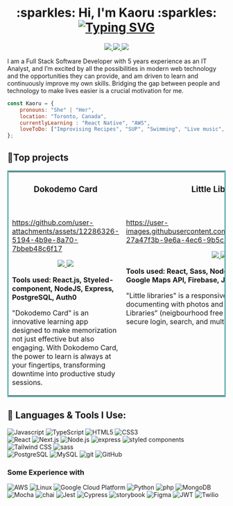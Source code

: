 

<h1 align="center"> :sparkles: Hi, I'm Kaoru :sparkles:
    <br>
    <a href="https://git.io/typing-svg"><img src="https://readme-typing-svg.demolab.com?font=Fira+Code&weight=600&size=24&pause=1000&color=DB7092&center=true&vCenter=true&multiline=true&repeat=false&width=500&height=45&lines=Full+Stack+Software+Developer!+" alt="Typing SVG" /></a>
</h1>

<div align="center">
    <a target="_blank" href="https://www.linkedin.com/in/kaorutsumita/" target="_blank">
        <img src="https://img.shields.io/badge/linkedin-%230077B5.svg?style=for-the-badge&logo=linkedin&logoColor=white"/>
    </a>
    <a target="_blank" href="https://kaorut.com/">
        <img src="https://img.shields.io/badge/portfolio-purple.svg?style=for-the-badge&logo=react&logoColor=white"/>
    </a>
    </a>
    <a target="_blank" href="https://carlsmoky.github.io/Resume/Kaoru_Tsumita_Resume.pdf">
        <img src="https://img.shields.io/badge/resume-243964?style=for-the-badge&logo=latex&logoColor=white">
    </a>
</div>
<p>
    I am a Full Stack Software Developer with 5 years experience as an IT Analyst, and I’m excited by all the possibilities in modern web technology and the opportunities they can provide, and am driven to learn and continuously improve my own skills. Bridging the gap between people and technology to make lives easier is a crucial motivation for me.
</p>


```javascript
const Kaoru = {
    pronouns: "She" | "Her",
    location: "Toronto, Canada",
    currentlyLearning : "React Native", "AWS",
    loveToDo: ["Improvising Recipes", "SUP", "Swimming", "Live music", "Traveling"]
};
```


<h2 align="left"> 👑Top projects </h2>
<table bordercolor="#66b2b2">
  <tr>
    <td width="33%" valign="top">
      <h3 align="center">Dokodemo Card</h3>
        <br>










https://github.com/user-attachments/assets/12286326-5194-4b9e-8a70-7bbeb48c6f17













  <p align="center">
  <a href="https://github.com/CarlSmoky/flashcard_client" target="_blank">
    <img src="https://img.shields.io/badge/Code-black?style=for-the-badge&logo=github">
  </a>
  <a target="_blank" href="https://dokodemocard.vercel.app/">
    <img src="https://img.shields.io/badge/Website-243964?style=for-the-badge&logo=react&logoColor=white">
  </a>
  </p>
 <p><strong>Tools used: React.js, Styeled-component, NodeJS, Express, PostgreSQL, Auth0</strong></p>
 <p>"Dokodemo Card" is an innovative learning app designed to make memorization not just effective but also engaging. With Dokodemo Card, the power to learn is always at your fingertips, transforming downtime into productive study sessions.</p>
    </td>
    <td width="33%" valign="top">
      <h3 align="center">Little Libraries</h3>
        <br>




https://user-images.githubusercontent.com/81199269/235541323-27a47f3b-9e6a-4ec6-9b5c-43ebcb497ed9.mov




  <p align="center">
  <a href="https://github.com/CarlSmoky/little_libraries_client" target="_blank">
    <img src="https://img.shields.io/badge/Code-black?style=for-the-badge&logo=github">
  </a>
  <a target="_blank" href="https://littlelibraries.netlify.app/">
    <img src="https://img.shields.io/badge/Website-243964?style=for-the-badge&logo=react&logoColor=white">
  </a>
  </p>
  <p><strong>Tools used: React, Sass, NodeJS, Express, PostgreSQL, Google Maps API, Firebase, JWT</strong></p>
  <p>"Little libraries" is a responsive app for collaboratively documenting with photos and geolocation data “Little Libraries” (neigbourhood free book exchanges), with secure login, search, and multiple view options
</p>
    </td>
<td width="33%" valign="top">
      <h3 align="center">Ace The Interview!</h3>
        <br>


https://user-images.githubusercontent.com/81199269/235541278-15246f3e-beca-4bbb-972e-34a8a4b2e022.mov





  <p align="center">
  <a href="https://github.com/CarlSmoky/interview_client" target="_blank">
    <img src="https://img.shields.io/badge/Code-black?style=for-the-badge&logo=github">
  </a>
  <a target="_blank" href="https://acetheinterview.netlify.app/">
    <img src="https://img.shields.io/badge/Website-243964?style=for-the-badge&logo=react&logoColor=white">
  </a>
  </p>
 <p><strong>Tools used: React.js, NodeJS, Express, MongoDB</strong></p>
 <p>Ace the Interview! is a single-page application (SPA) for job seekers who want to practice their interview skills. Questions are randomly chosen from a pool of over 200 questions and there are optional timers for preparing and answering questions.</p>
    </td>
  </tr>
  
  
</table>



<h2 align="left">🚀 Languages & Tools I Use: </h2>
<div>
    <img src="https://img.shields.io/badge/JavaScript-323330?style=for-the-badge&logo=javascript&logoColor=F7DF1E" alt="Javascript">
    <img src="https://img.shields.io/badge/TypeScript-007ACC?style=for-the-badge&logo=typescript&logoColor=white" alt="TypeScript">
    <img src="https://img.shields.io/badge/HTML5-E34F26?style=for-the-badge&logo=html5&logoColor=white" alt="HTML5">
    <img src="https://img.shields.io/badge/CSS3-1572B6?style=for-the-badge&logo=css3&logoColor=white" alt="CSS3">
</div>
<div>
    <img src="https://img.shields.io/badge/React-20232A?style=for-the-badge&logo=react&logoColor=61DAFB" alt="React">
    <img src="https://img.shields.io/badge/next%20js-000000?style=for-the-badge&logo=nextdotjs&logoColor=white" alt="Next.js">
    <img src="https://img.shields.io/badge/Node.js-339933?style=for-the-badge&logo=nodedotjs&logoColor=white" alt="Node.js">
    <img src="https://img.shields.io/badge/express.js-%23404d59.svg?style=for-the-badge&logo=express&logoColor=%2361DAFB" alt="express">
    <img src="https://img.shields.io/badge/styled--components-DB7093?style=for-the-badge&logo=styled-components&logoColor=white" alt="styled components">
    <img src="https://img.shields.io/badge/Tailwind_CSS-38B2AC?style=for-the-badge&logo=tailwind-css&logoColor=white" alt="Tailwind CSS">
    <img src="https://img.shields.io/badge/Sass-CC6699?style=for-the-badge&logo=sass&logoColor=white" alt="sass">
</div>
<div>
    <img src="https://img.shields.io/badge/PostgreSQL-316192?style=for-the-badge&logo=postgresql&logoColor=white" alt="PostgreSQL">
    <img src="https://img.shields.io/badge/MySQL-005C84?style=for-the-badge&logo=mysql&logoColor=white" alt="MySQL">
    <img src="https://img.shields.io/badge/GIT-E44C30?style=for-the-badge&logo=git&logoColor=white" alt="git">
    <img src="https://img.shields.io/badge/GitHub-100000?style=for-the-badge&logo=github&logoColor=white" alt="GitHub">
</div>
<h3>Some Experience with</h3>
    <div>
        <img src="https://img.shields.io/badge/Amazon_AWS-FF9900?style=for-the-badge&logo=amazonaws&logoColor=white" alt="AWS">
        <img src="https://img.shields.io/badge/Linux-FCC624?style=for-the-badge&logo=linux&logoColor=black" alt="Linux">
        <img src="https://img.shields.io/badge/Google_Cloud-4285F4?style=for-the-badge&logo=google-cloud&logoColor=white" alt="Google Cloud Platform">
        <img src="https://img.shields.io/badge/Python-3776AB?style=for-the-badge&logo=python&logoColor=white" alt="Python">
        <img src="https://img.shields.io/badge/php-%23777BB4.svg?style=for-the-badge&logo=php&logoColor=white" alt="php">
        <img src="https://img.shields.io/badge/MongoDB-4EA94B?style=for-the-badge&logo=mongodb&logoColor=white" alt="MongoDB">
    </div>
    <div>
        <img src="https://img.shields.io/badge/Mocha-8D6748?style=for-the-badge&logo=Mocha&logoColor=white" alt="Mocha">
        <img src="https://img.shields.io/badge/chai-A30701?style=for-the-badge&logo=chai&logoColor=white" alt="chai">
        <img src="https://img.shields.io/badge/Jest-C21325?style=for-the-badge&logo=jest&logoColor=white" alt="Jest">
        <img src="https://img.shields.io/badge/Cypress-17202C?style=for-the-badge&logo=cypress&logoColor=white" alt="Cypress">
        <img src="https://img.shields.io/badge/storybook-FF4785?style=for-the-badge&logo=storybook&logoColor=white" alt="storybook">
        <img src="https://img.shields.io/badge/Figma-F24E1E?style=for-the-badge&logo=figma&logoColor=white" alt="Figma">
        <img src="https://img.shields.io/badge/JWT-000000?style=for-the-badge&logo=JSON%20web%20tokens&logoColor=white" alt="JWT">
        <img src="https://img.shields.io/badge/Twilio-F22F46?style=for-the-badge&logo=Twilio&logoColor=white" alt="Twilio">
    </div>
    

    
<!--

<h2 align="left"> 🤖 GitHub stats </h2>
<div style="display: flex; flex-direction: row;">
  <a href="https://github.com/CarlSmoky/">
    <img align="center" style="height: 160px;" src="https://github-readme-stats-pc.vercel.app/api?username=CarlSmoky&theme=dracula" />
  </a>
  <a href="https://github.com/CarlSmoky/">
    <img align="center" style="height: 160px;" src="https://github-readme-stats-pc.vercel.app/api/top-langs/?username=CarlSmoky&layout=compact&theme=dracula" />
  </a>
</div>
-->
